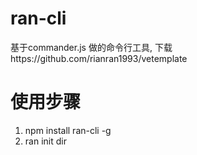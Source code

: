 # ran-cli
基于commander.js 做的命令行工具, 下载https://github.com/rianran1993/vetemplate

# 使用步骤 
1. npm install ran-cli -g
2. ran init dir

